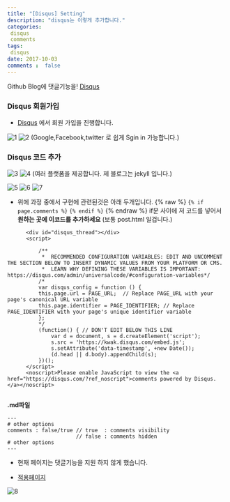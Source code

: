 ```yaml
---
title: "[Disqus] Setting"
description: "disqus는 이렇게 추가합니다."
categories: 
 disqus
 comments
tags: 
 disqus
date: 2017-10-03 
comments :  false
---
```


Github Blog에 댓글기능을! [Disqus](https://disqus.com/)

### Disqus 회원가입

* [Disqus](https://disqus.com/) 에서 회원 가입을 진행합니다.

![1](/assets/images/disqus/1.png)
![2](/assets/images/disqus/2.png)
(Google,Facebook,twitter 로 쉽게 Sgin in 가능합니다.)


### Disqus 코드 추가

![3](/assets/images/disqus/3.png)
![4](/assets/images/disqus/4.png)
(여러 플랫폼을 제공합니다. 제 블로그는 jekyll 입니다.)

![5](/assets/images/disqus/5.png)
![6](/assets/images/disqus/6.png)
![7](/assets/images/disqus/7.png)

* 위에 과정 중에서 구현에 관련된것은 아래 두개입니다.
{% raw %} `{% if page.comments %}` `{% endif %}` {% endraw %}
if문 사이에 저 코드를 넣어서 
**원하는 곳에 이코드를 추가하세요**   (보통 post.html 일겁니다.)

```
      <div id="disqus_thread"></div>
      <script>

          /**
           *  RECOMMENDED CONFIGURATION VARIABLES: EDIT AND UNCOMMENT THE SECTION BELOW TO INSERT DYNAMIC VALUES FROM YOUR PLATFORM OR CMS.
           *  LEARN WHY DEFINING THESE VARIABLES IS IMPORTANT: https://disqus.com/admin/universalcode/#configuration-variables*/
          /*
          var disqus_config = function () {
          this.page.url = PAGE_URL;  // Replace PAGE_URL with your page's canonical URL variable
          this.page.identifier = PAGE_IDENTIFIER; // Replace PAGE_IDENTIFIER with your page's unique identifier variable
          };
          */
          (function() { // DON'T EDIT BELOW THIS LINE
              var d = document, s = d.createElement('script');
              s.src = 'https://kwak.disqus.com/embed.js';
              s.setAttribute('data-timestamp', +new Date());
              (d.head || d.body).appendChild(s);
          })();
      </script>
      <noscript>Please enable JavaScript to view the <a href="https://disqus.com/?ref_noscript">comments powered by Disqus.</a></noscript>
     
```
      
**.md파일**
    
    ---
    # other options
    comments : false/true // true  : comments visibility
                          // false : comments hidden 
    # other options
    ---

* 현재 페이지는 댓글기능을 지원 하지 않게 했습니다.


* [적용페이지](https://kwakkwakkwak.github.io/jsp/spring/mvc/2017/10/11/Spring_Book_Setting/)

![8](/assets/images/disqus/8.png)
